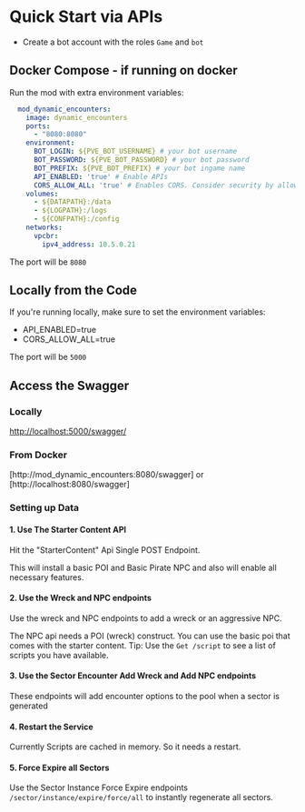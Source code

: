 # Quick Start via APIs

* Create a bot account with the roles `Game` and `bot`

## Docker Compose - if running on docker

Run the mod with extra environment variables:

```yaml
  mod_dynamic_encounters:
    image: dynamic_encounters
    ports:
      - "8080:8080"
    environment:
      BOT_LOGIN: ${PVE_BOT_USERNAME} # your bot username
      BOT_PASSWORD: ${PVE_BOT_PASSWORD} # your bot password
      BOT_PREFIX: ${PVE_BOT_PREFIX} # your bot ingame name
      API_ENABLED: 'true' # Enable APIs
      CORS_ALLOW_ALL: 'true' # Enables CORS. Consider security by allowing requests to come from any origin with this enabled. Adjust the domains of the container for optimal settings and disable cors.
    volumes:
      - ${DATAPATH}:/data
      - ${LOGPATH}:/logs
      - ${CONFPATH}:/config
    networks:
      vpcbr:
        ipv4_address: 10.5.0.21
```

The port will be `8080`

## Locally from the Code

If you're running locally, make sure to set the environment variables:

* API_ENABLED=true
* CORS_ALLOW_ALL=true

The port will be `5000`

## Access the Swagger

### Locally

[http://localhost:5000/swagger/](http://localhost:5000/swagger/)

### From Docker

[http://mod_dynamic_encounters:8080/swagger] or [http://localhost:8080/swagger]

### Setting up Data

#### 1. Use The Starter Content API

Hit the "StarterContent" Api Single POST Endpoint.

This will install a basic POI and Basic Pirate NPC and also will enable all necessary features.

#### 2. Use the Wreck and NPC endpoints

Use the wreck and NPC endpoints to add a wreck or an aggressive NPC.

The NPC api needs a POI (wreck) construct. You can use the basic poi that comes with the starter content. Tip: Use the `Get /script` to see a list of scripts you have available.

#### 3. Use the Sector Encounter Add Wreck and Add NPC endpoints

These endpoints will add encounter options to the pool when a sector is generated

#### 4. Restart the Service

Currently Scripts are cached in memory. So it needs a restart.

#### 5. Force Expire all Sectors

Use the Sector Instance Force Expire endpoints `/sector/instance/expire/force/all` to instantly regenerate all sectors.
